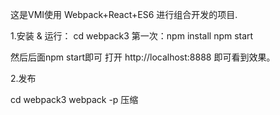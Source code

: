 这是VMI使用 Webpack+React+ES6 进行组合开发的项目.

1.安装 & 运行：
cd webpack3
第一次：npm install
npm start

然后后面npm start即可
打开 http://localhost:8888 即可看到效果。

2.发布

cd webpack3
webpack -p 压缩




